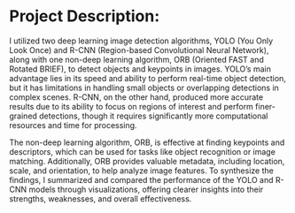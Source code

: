 # Project Description:
I utilized two deep learning image detection algorithms, YOLO (You Only Look Once) and R-CNN (Region-based Convolutional Neural Network), along with one non-deep learning algorithm, ORB (Oriented FAST and Rotated BRIEF), to detect objects and keypoints in images. YOLO’s main advantage lies in its speed and ability to perform real-time object detection, but it has limitations in handling small objects or overlapping detections in complex scenes. R-CNN, on the other hand, produced more accurate results due to its ability to focus on regions of interest and perform finer-grained detections, though it requires significantly more computational resources and time for processing.

The non-deep learning algorithm, ORB, is effective at finding keypoints and descriptors, which can be used for tasks like object recognition or image matching. Additionally, ORB provides valuable metadata, including location, scale, and orientation, to help analyze image features. To synthesize the findings, I summarized and compared the performance of the YOLO and R-CNN models through visualizations, offering clearer insights into their strengths, weaknesses, and overall effectiveness.







